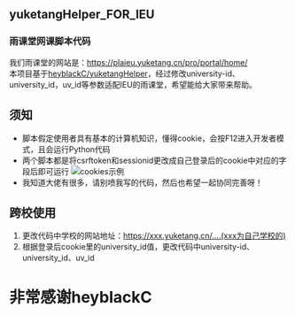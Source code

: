 ## yuketangHelper_FOR_IEU

### 雨课堂网课脚本代码

我们雨课堂的网站是：https://plaieu.yuketang.cn/pro/portal/home/  
本项目基于[heyblackC/yuketangHelper](https://github.com/heyblackC/yuketangHelper)，经过修改university-id、university_id，uv_id等参数适配IEU的雨课堂，希望能给大家带来帮助。

## 须知
- 脚本假定使用者具有基本的计算机知识，懂得cookie，会按F12进入开发者模式，且会运行Python代码  
- 两个脚本都是将csrftoken和sessionid更改成自己登录后的cookie中对应的字段后即可运行
![cookies示例](cookie.png)
- 我知道大佬有很多，请别喷我写的代码，然后也希望一起协同完善呀！

## 跨校使用
1. 更改代码中学校的网站地址：https://xxx.yuketang.cn/....(xxx为自己学校的)
2. 根据登录后cookie里的university_id值，更改代码中university-id、university_id、uv_id  





# 非常感谢heyblackC